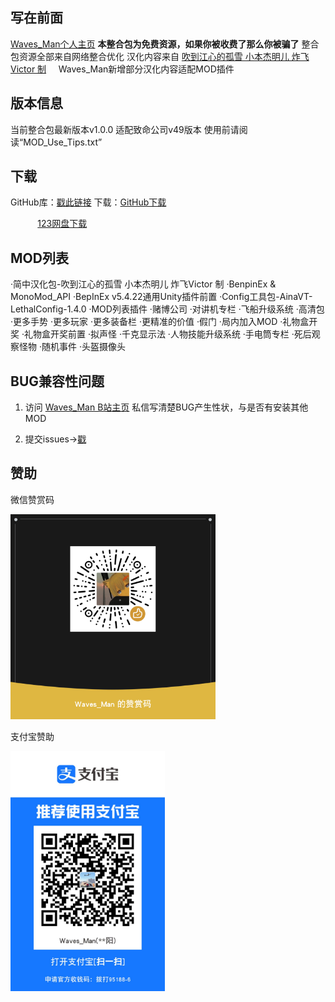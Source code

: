 ## 写在前面

[Waves_Man个人主页](https://space.bilibili.com/478191001)
**本整合包为免费资源，如果你被收费了那么你被骗了**
整合包资源全部来自网络整合优化
汉化内容来自 [吹到江心的孤雪 小本杰明儿 炸飞Victor 制](https://www.guxue.online)     
Waves_Man新增部分汉化内容适配MOD插件

## 版本信息

当前整合包最新版本v1.0.0
适配致命公司v49版本
使用前请阅读“MOD_Use_Tips.txt”

## 下载

GitHub库：[戳此链接](https://github.com/WavesMan/Lethal_Company-Integration-package)
下载：[GitHub下载](https://github.com/WavesMan/Lethal_Company-Integration-package/releases)

           [123网盘下载](https://www.123pan.com/s/hbHPjv-Ox1MA.html)

## MOD列表

·简中汉化包-吹到江心的孤雪 小本杰明儿 炸飞Victor 制
·BenpinEx & MonoMod_API
·BepInEx v5.4.22通用Unity插件前置
·Config工具包-AinaVT-LethalConfig-1.4.0
·MOD列表插件
·赌博公司
·对讲机专栏
·飞船升级系统
·高清包
·更多手势
·更多玩家
·更多装备栏
·更精准的价值
·假门
·局内加入MOD
·礼物盒开奖
·礼物盒开奖前置
·拟声怪
·千克显示法
·人物技能升级系统
·手电筒专栏
·死后观察怪物
·随机事件
·头盔摄像头

## BUG兼容性问题

1. 访问  [Waves_Man B站主页](https://space.bilibili.com/478191001)  私信写清楚BUG产生性状，与是否有安装其他MOD

2. 提交issues→[戳](https://github.com/WavesMan/Lethal_Company-Integration-package/issues/new)

## 赞助

微信赞赏码

<img title="" src="./Files/Pictures/WeChat/wx.png" alt="mm_reward_qrcode_1712427314053.png" width="328">

支付宝赞助

<img title="" src="./Files/Pictures/Alipay/Alipay.jpg" alt="Alipay.jpg" width="247">
